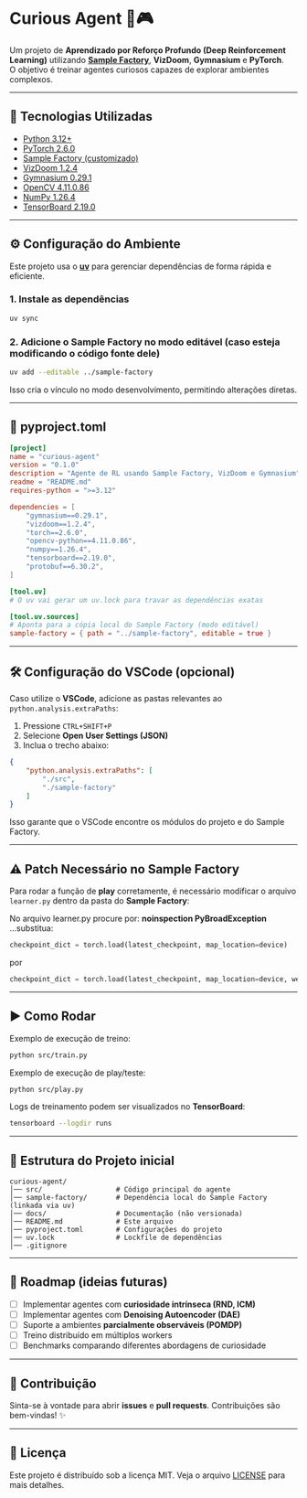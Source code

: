 # Curious Agent 🧠🎮

Um projeto de **Aprendizado por Reforço Profundo (Deep Reinforcement Learning)** utilizando **[Sample Factory](https://github.com/alex-petrenko/sample-factory)**, **VizDoom**, **Gymnasium** e **PyTorch**.  
O objetivo é treinar agentes curiosos capazes de explorar ambientes complexos.

---

## 🚀 Tecnologias Utilizadas

- [Python 3.12+](https://www.python.org/)
- [PyTorch 2.6.0](https://pytorch.org/)
- [Sample Factory (customizado)](https://github.com/alex-petrenko/sample-factory)
- [VizDoom 1.2.4](https://vizdoom.cs.put.edu.pl/)
- [Gymnasium 0.29.1](https://gymnasium.farama.org/)
- [OpenCV 4.11.0.86](https://opencv.org/)
- [NumPy 1.26.4](https://numpy.org/)
- [TensorBoard 2.19.0](https://www.tensorflow.org/tensorboard)

---

## ⚙️ Configuração do Ambiente

Este projeto usa o **[uv](https://github.com/astral-sh/uv)** para gerenciar dependências de forma rápida e eficiente.

### 1. Instale as dependências
```bash
uv sync
````

### 2. Adicione o Sample Factory no modo editável (caso esteja modificando o código fonte dele)

```bash
uv add --editable ../sample-factory
```

Isso cria o vínculo no modo desenvolvimento, permitindo alterações diretas.

---

## 📝 pyproject.toml

```toml
[project]
name = "curious-agent"
version = "0.1.0"
description = "Agente de RL usando Sample Factory, VizDoom e Gymnasium"
readme = "README.md"
requires-python = ">=3.12"

dependencies = [
    "gymnasium==0.29.1",
    "vizdoom==1.2.4",
    "torch==2.6.0",
    "opencv-python==4.11.0.86",
    "numpy==1.26.4",
    "tensorboard==2.19.0",
    "protobuf==6.30.2",
]

[tool.uv]  
# O uv vai gerar um uv.lock para travar as dependências exatas

[tool.uv.sources]
# Aponta para a cópia local do Sample Factory (modo editável)
sample-factory = { path = "../sample-factory", editable = true }
```

---

## 🛠️ Configuração do VSCode (opcional)

Caso utilize o **VSCode**, adicione as pastas relevantes ao `python.analysis.extraPaths`:

1. Pressione `CTRL+SHIFT+P`
2. Selecione **Open User Settings (JSON)**
3. Inclua o trecho abaixo:

```json
{
    "python.analysis.extraPaths": [
        "./src",
        "./sample-factory"
    ]
}
```

Isso garante que o VSCode encontre os módulos do projeto e do Sample Factory.

---

## ⚠️ Patch Necessário no Sample Factory

Para rodar a função de **play** corretamente, é necessário modificar o arquivo `learner.py` dentro da pasta do **Sample Factory**:

No arquivo learner.py procure por:
 **noinspection PyBroadException**
...substitua:

```python
checkpoint_dict = torch.load(latest_checkpoint, map_location=device)
```

por

```python
checkpoint_dict = torch.load(latest_checkpoint, map_location=device, weights_only=False)
```

---

## ▶️ Como Rodar

Exemplo de execução de treino:

```bash
python src/train.py
```

Exemplo de execução de play/teste:

```bash
python src/play.py
```

Logs de treinamento podem ser visualizados no **TensorBoard**:

```bash
tensorboard --logdir runs
```

---

## 📂 Estrutura do Projeto inicial

```
curious-agent/
│── src/                  # Código principal do agente
│── sample-factory/       # Dependência local do Sample Factory (linkada via uv)
│── docs/                 # Documentação (não versionada)
│── README.md             # Este arquivo
│── pyproject.toml        # Configurações do projeto
│── uv.lock               # Lockfile de dependências
│── .gitignore
```

---

## 📌 Roadmap (ideias futuras)

* [ ] Implementar agentes com **curiosidade intrínseca (RND, ICM)**
* [ ] Implementar agentes com **Denoising Autoencoder (DAE)**
* [ ] Suporte a ambientes **parcialmente observáveis (POMDP)**
* [ ] Treino distribuído em múltiplos workers
* [ ] Benchmarks comparando diferentes abordagens de curiosidade

---

## 🤝 Contribuição

Sinta-se à vontade para abrir **issues** e **pull requests**.
Contribuições são bem-vindas! ✨

---

## 📜 Licença

Este projeto é distribuído sob a licença MIT. Veja o arquivo [LICENSE](LICENSE) para mais detalhes.

```